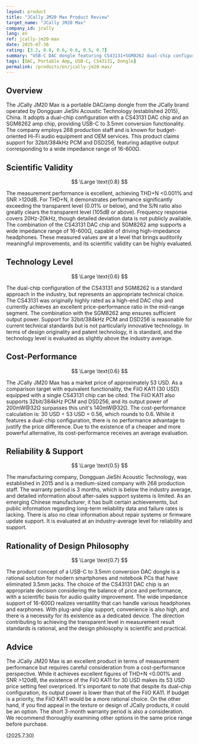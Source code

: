 ```yaml
---
layout: product
title: "JCally JM20 Max Product Review"
target_name: "JCally JM20 Max"
company_id: jcally
lang: en
ref: jcally-jm20-max
date: 2025-07-30
rating: [3.2, 0.8, 0.6, 0.6, 0.5, 0.7]
summary: "USB-C DAC dongle featuring CS43131+SGM8262 dual-chip configuration. Excellent measurement performance but cost-performance concerns"
tags: [DAC, Portable Amp, USB-C, CS43131, Dongle]
permalink: /products/en/jcally-jm20-max/
---
```


## Overview

The JCally JM20 Max is a portable DAC/amp dongle from the JCally brand operated by Dongguan JieShi Acoustic Technology (established 2015), China. It adopts a dual-chip configuration with a CS43131 DAC chip and an SGM8262 amp chip, providing USB-C to 3.5mm conversion functionality. The company employs 268 production staff and is known for budget-oriented Hi-Fi audio equipment and OEM services. This product claims support for 32bit/384kHz PCM and DSD256, featuring adaptive output corresponding to a wide impedance range of 16-600Ω.

## Scientific Validity

$$ \Large \text{0.8} $$

The measurement performance is excellent, achieving THD+N <0.001% and SNR >120dB. For THD+N, it demonstrates performance significantly exceeding the transparent level (0.01% or below), and the S/N ratio also greatly clears the transparent level (105dB or above). Frequency response covers 20Hz-20kHz, though detailed deviation data is not publicly available. The combination of the CS43131 DAC chip and SGM8262 amp supports a wide impedance range of 16-600Ω, capable of driving high-impedance headphones. These measured values are at a level that brings auditorily meaningful improvements, and its scientific validity can be highly evaluated.

## Technology Level

$$ \Large \text{0.6} $$

The dual-chip configuration of the CS43131 and SGM8262 is a standard approach in the industry, but represents an appropriate technical choice. The CS43131 was originally highly rated as a high-end DAC chip and currently achieves an excellent price-performance ratio in the mid-range segment. The combination with the SGM8262 amp ensures sufficient output power. Support for 32bit/384kHz PCM and DSD256 is reasonable for current technical standards but is not particularly innovative technology. In terms of design originality and patent technology, it is standard, and the technology level is evaluated as slightly above the industry average.

## Cost-Performance

$$ \Large \text{0.6} $$

The JCally JM20 Max has a market price of approximately 53 USD. As a comparison target with equivalent functionality, the FiiO KA11 (30 USD) equipped with a single CS43131 chip can be cited. The FiiO KA11 also supports 32bit/384kHz PCM and DSD256, and its output power of 200mW@32Ω surpasses this unit's 140mW@32Ω. The cost-performance calculation is: 30 USD ÷ 53 USD = 0.56, which rounds to 0.6. While it features a dual-chip configuration, there is no performance advantage to justify the price difference. Due to the existence of a cheaper and more powerful alternative, its cost-performance receives an average evaluation.

## Reliability & Support

$$ \Large \text{0.5} $$

The manufacturing company, Dongguan JieShi Acoustic Technology, was established in 2015 and is a medium-sized company with 268 production staff. The warranty period is 3 months, which is below the industry average, and detailed information about after-sales support systems is limited. As an emerging Chinese manufacturer, it has built certain achievements, but public information regarding long-term reliability data and failure rates is lacking. There is also no clear information about repair systems or firmware update support. It is evaluated at an industry-average level for reliability and support.

## Rationality of Design Philosophy

$$ \Large \text{0.7} $$

The product concept of a USB-C to 3.5mm conversion DAC dongle is a rational solution for modern smartphones and notebook PCs that have eliminated 3.5mm jacks. The choice of the CS43131 DAC chip is an appropriate decision considering the balance of price and performance, with a scientific basis for audio quality improvement. The wide impedance support of 16-600Ω realizes versatility that can handle various headphones and earphones. With plug-and-play support, convenience is also high, and there is a necessity for its existence as a dedicated device. The direction contributing to achieving the transparent level in measurement result standards is rational, and the design philosophy is scientific and practical.

## Advice

The JCally JM20 Max is an excellent product in terms of measurement performance but requires careful consideration from a cost-performance perspective. While it achieves excellent figures of THD+N <0.001% and SNR >120dB, the existence of the FiiO KA11 for 30 USD makes its 53 USD price setting feel overpriced. It's important to note that despite its dual-chip configuration, its output power is lower than that of the FiiO KA11. If budget is a priority, the FiiO KA11 would be a more rational choice. On the other hand, if you find appeal in the texture or design of JCally products, it could be an option. The short 3-month warranty period is also a consideration. We recommend thoroughly examining other options in the same price range before purchase.

(2025.7.30)
